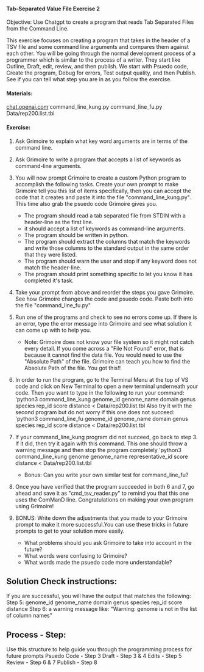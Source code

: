 #### Tab-Separated Value File Exercise 2

 Objective: Use Chatgpt to create a program that reads Tab Separated Files from the Command Line.

 This exercise focuses on creating a program that takes in the header of a TSV file and some command line arguments and compares them against each other. You will be going through the normal development process of a programmer which is similar to the process of a writer. They start like Outline, Draft, edit, review, and then publish. We start with Psuedo code, Create the program, Debug for errors, Test output quality, and then Publish. See if you can tell what step you are in as you follow the exercise.

#### Materials: 

[chat.openai.com](https://chat.openai.com/g/g-n7Rs0IK86-grimoire)
command_line_kung.py
command_line_fu.py
Data/rep200.list.tbl 

#### Exercise: 

1. Ask Grimoire to explain what key word arguments are in terms of the command line.

2. Ask Grimoire to write a program that accepts a list of keywords as command-line arguments.

3. You will now prompt Grimoire to create a custom Python program to accomplish the following tasks. Create your own prompt to make Grimoire tell you this list of items specifically, then you can accept the code that it creates and paste it into the file "command_line_kung.py". This time also grab the psuedo code Grimoire gives you.

    * The program should read a tab separated file from STDIN with a header-line as the first line.
    * it should accept a list of keywords as command-line arguments. 
    * The program should be written in python.
    * The program should extract the columns that match the keywords and write those columns to the standard output in the same order that they were listed.
    * The program should warn the user and stop if any keyword does not match the header-line.
    * The program should print something specific to let you know it has completed it's task.

4. Take your prompt from above and reorder the steps you gave Grimoire. See how Grimoire changes the code and psuedo code. Paste both into the file "command_line_fu.py"

5. Run one of the programs and check to see no errors come up. If there is an error, type the error message into Grimoire and see what solution it can come up with to help you.
    * Note: Grimoire does not know your file system so it might not catch every detail. If you come across a "File Not Found" error, that is because it cannot find the data file. You would need to use the "Absolute Path" of the file. Grimoire can teach you how to find the Absolute Path of the file. You got this!!

6. In order to run the program, go to the Terminal Menu at the top of VS code and click on New Terminal to open a new terminal underneath your code. Then you want to type in the following to run your command:
    'python3 command_line_kung genome_id genome_name domain genus species rep_id score distance < Data/rep200.list.tbl
Also try it with the second program but do not worry if this one does not succeed:
    'python3 command_line_fu genome_id genome_name domain genus species rep_id score distance < Data/rep200.list.tbl

7. If your command_line_kung program did not succeed, go back to step 3. If it did, then try it again with this command. This one should throw a warning message and then stop the program completely
    'python3 command_line_kung genome genome_name representative_id score distance < Data/rep200.list.tbl
    * Bonus: Can you write your own similar test for command_line_fu? 

8. Once you have verified that the program succeeded in both 6 and 7, go ahead and save it as "cmd_tsv_reader.py" to remind you that this one uses the ComManD line. Congratulations on making your own program using Grimoire!

9. BONUS: Write down the adjustments that you made to your Grimoire prompt to make it more successful.You can use these tricks in future prompts to get to your solution more easily.
    * What problems should you ask Grimoire to take into account in the future? 
    * What words were confusing to Grimoire? 
    * What words made the psuedo code more understandable?

## Solution Check instructions:
If you are successful, you will have the output that matches the following:
Step 5: genome_id genome_name domain genus species rep_id score distance
Step 6: a warning message like: "Warning: genome is not in the list of column names"

## Process - Step: 
Use this structure to help guide you through the programming process for future prompts
Psuedo Code - Step 3
Draft - Step 3 & 4
Edits - Step 5
Review - Step 6 & 7
Publish - Step 8